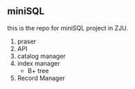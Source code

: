 ## miniSQL

this is the repo for miniSQL project in ZJU.

1. praser
2. API
3. catalog manager
4. index manager
    - B+ tree
5. Record Manager